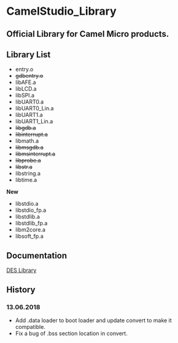 # CamelStudio_Library
Official Library for Camel Micro products.
----

## Library List
- entry.o
- ~~gdbentry.o~~
- libAFE.a
- libLCD.a
- libSPI.a
- libUART0.a
- libUART0_Lin.a
- libUART1.a
- libUART1_Lin.a
- ~~libgdb.a~~
- ~~libinterrupt.a~~
- libmath.a
- ~~libmsgdb.a~~
- ~~libmsinterrupt.a~~
- ~~libprobe.a~~
- ~~libstr.a~~
- libstring.a
- libtime.a

**New**

- libstdio.a
- libstdio_fp.a
- libstdlib.a
- libstdlib_fp.a
- libm2core.a
- libsoft_fp.a

## Documentation

[DES Library](Official/src/DES/README.md)

## History

### 13.06.2018

- Add .data loader to boot loader and update convert to make it compatible.
- Fix a bug of .bss section location in convert.
